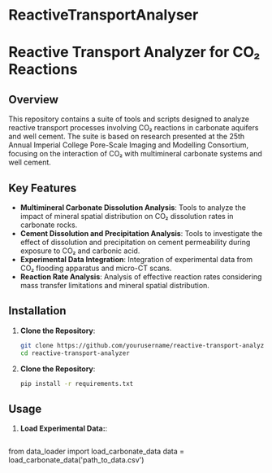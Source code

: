 # ReactiveTransportAnalyser
# Reactive Transport Analyzer for CO₂ Reactions

## Overview

This repository contains a suite of tools and scripts designed to analyze reactive transport processes involving CO₂ reactions in carbonate aquifers and well cement. The suite is based on research presented at the 25th Annual Imperial College Pore-Scale Imaging and Modelling Consortium, focusing on the interaction of CO₂ with multimineral carbonate systems and well cement.

## Key Features

- **Multimineral Carbonate Dissolution Analysis**: Tools to analyze the impact of mineral spatial distribution on CO₂ dissolution rates in carbonate rocks.
- **Cement Dissolution and Precipitation Analysis**: Tools to investigate the effect of dissolution and precipitation on cement permeability during exposure to CO₂ and carbonic acid.
- **Experimental Data Integration**: Integration of experimental data from CO₂ flooding apparatus and micro-CT scans.
- **Reaction Rate Analysis**: Analysis of effective reaction rates considering mass transfer limitations and mineral spatial distribution.

## Installation

1. **Clone the Repository**:
   ```bash
   git clone https://github.com/yourusername/reactive-transport-analyzer.git
   cd reactive-transport-analyzer

2. **Clone the Repository**:
   ```bash
   pip install -r requirements.txt
## Usage
1. **Load Experimental Data:**:
      ```bash
from data_loader import load_carbonate_data
data = load_carbonate_data('path_to_data.csv')
